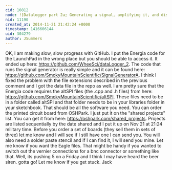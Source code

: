 ```yaml
---
cid: 10812
node: ![Datalogger part 2a; Generating a signal, amplifying it, and displaying the data.](../notes/JSummers/09-25-2014/datalogger-part-2a-generating-a-signal-amplifying-it-and-displaying-the-data)
nid: 11190
created_at: 2014-11-21 21:42:24 +0000
timestamp: 1416606144
uid: 304279
author: JSummers
---
```


OK, I am making slow, slow progress with GitHub.  I put the Energia code for the LaunchPad in the wrong place but you should be able to access it.  It ended up here: https://github.com/WheeSci/dataLogger_2.  The code that runs the signal generator is really simple and it can be found here: https://github.com/SmokyMountainScientific/SignalGeneratorA.  I think I fixed the problem with the file extensions described in the previous comment and I got the data file in the repo as well.  I am pretty sure that the Energia code requires the altSPI files (the .cpp and .h files) from here: https://github.com/SmokyMountainScientific/altSPI.  These files need to be in a folder called altSPI and that folder needs to be in your libraries folder in your sketchbook. That should be all the software you need.
You can order the printed circuit board from OSHPark.  I just put it on the "shared projects" list.  You can get it from here: https://oshpark.com/shared_projects.  Projects are listed sequentially by the date shared and I put it up on Nov 21 at 21:24 military time.  Before you order a set of boards (they sell them in sets of three) let me know and I will see if I still have one I can send you.  You will also need a solder paste stencil and if I can find it, I will send you mine.  Let me know if you want the Eagle files.  That might be handy if you wanted to switch out the vernier connections for a bnc connector or something like that.
Well, its pushing 5 on a Friday and I think I may have heard the beer siren.
gotta go!
Let me know if you get stuck.
Jack